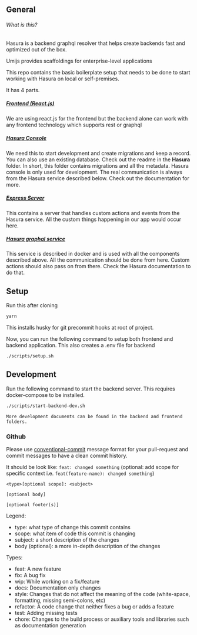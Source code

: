## General
###### What is this?
Hasura is a backend graphql resolver that helps create backends fast and optimized out of the box.

Umijs provides scaffoldings for enterprise-level applications

This repo contains the basic boilerplate setup that needs to be done to start working with Hasura on local or self-premises.

It has 4 parts.

##### [Frontend (React.js)](frontend/README.md)
We are using react.js for the frontend but the backend alone can work with any frontend technology which supports rest or graphql

##### [Hasura Console](backend/hasura/readme.md)
We need this to start development and create migrations and keep a record. You can also use an existing database. Check out the readme in the **Hasura** folder.
In short, this folder contains migrations and all the metadata. Hasura console is only used for development. The real communication is always from the Hasura service described below. Check out the documentation for more.

##### [Express Server](backend/server/readme.md)
This contains a server that handles custom actions and events from the Hasura service. All the custom things happening in our app would occur here.

##### [Hasura graphql service](backend/readme.md)
This service is described in docker and is used with all the components described above. All the communication should be done from here. Custom actions should also pass on from there. Check the Hasura documentation to do that.

## Setup

Run this after cloning
```bash
yarn
```
This installs husky for git precommit hooks at root of project.

Now, you can run the following command to setup both frontend and backend application. This also creates a .env file for backend
```bash
./scripts/setup.sh
```

## Development

Run the following command to start the backend server. This requires docker-compose to be installed.
```bash
./scripts/start-backend-dev.sh
```
`More development documents can be found in the backend and frontend folders.`

### Github

Please use [conventional-commit](https://www.conventionalcommits.org) message format for your pull-request and commit messages to have a clean commit history.

It should be look like: `feat: changed something` (optional: add scope for specific context i.e. `feat(feature-name): changed something`)

```
<type>[optional scope]: <subject>

[optional body]

[optional footer(s)]
```

Legend:

- type: what type of change this commit contains
- scope: what item of code this commit is changing
- subject: a short description of the changes
- body (optional): a more in-depth description of the changes

Types:

- feat: A new feature
- fix: A bug fix
- wip: While working on a fix/feature
- docs: Documentation only changes
- style: Changes that do not affect the meaning of the code (white-space, formatting, missing semi-colons, etc)
- refactor: A code change that neither fixes a bug or adds a feature
- test: Adding missing tests
- chore: Changes to the build process or auxiliary tools and libraries such as documentation generation